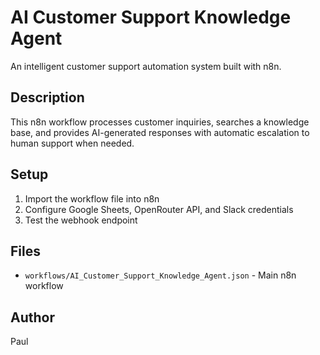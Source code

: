 # AI Customer Support Knowledge Agent

An intelligent customer support automation system built with n8n.

## Description
This n8n workflow processes customer inquiries, searches a knowledge base, and provides AI-generated responses with automatic escalation to human support when needed.

## Setup
1. Import the workflow file into n8n
2. Configure Google Sheets, OpenRouter API, and Slack credentials
3. Test the webhook endpoint

## Files
- `workflows/AI_Customer_Support_Knowledge_Agent.json` - Main n8n workflow

## Author
Paul
